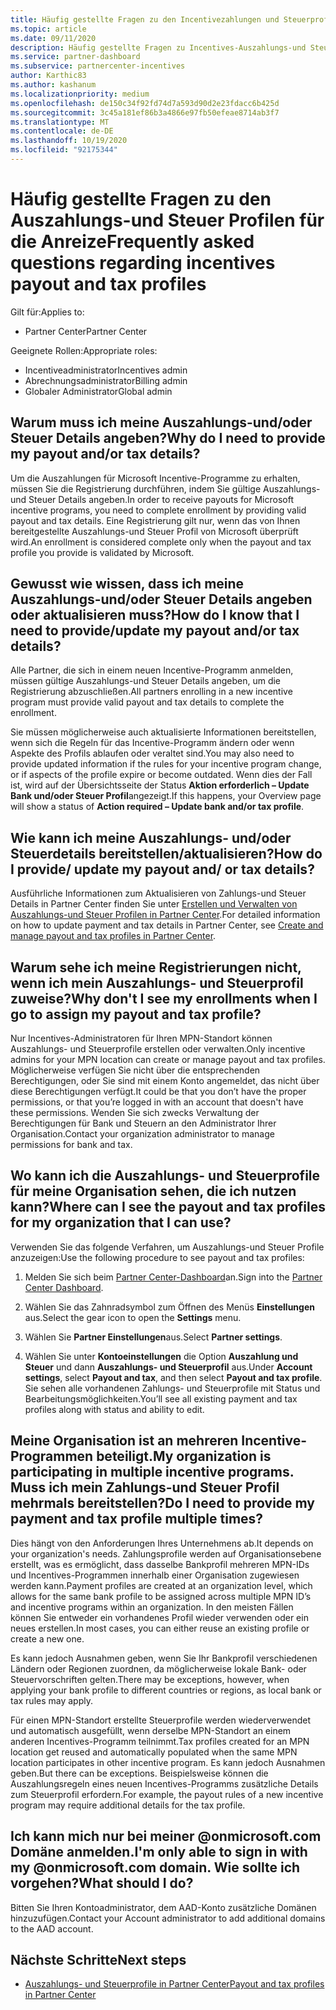 ```yaml
---
title: Häufig gestellte Fragen zu den Incentivezahlungen und Steuerprofilen
ms.topic: article
ms.date: 09/11/2020
description: Häufig gestellte Fragen zu Incentives-Auszahlungs-und Steuer Profilen. Zu den Fragen gehört, warum Sie Ihre Auszahlungs-und Steuer Profile nicht sehen können und was damit zu tun ist.
ms.service: partner-dashboard
ms.subservice: partnercenter-incentives
author: Karthic83
ms.author: kashanum
ms.localizationpriority: medium
ms.openlocfilehash: de150c34f92fd74d7a593d90d2e23fdacc6b425d
ms.sourcegitcommit: 3c45a181ef86b3a4866e97fb50efeae8714ab3f7
ms.translationtype: MT
ms.contentlocale: de-DE
ms.lasthandoff: 10/19/2020
ms.locfileid: "92175344"
---
```

# <a name="frequently-asked-questions-regarding-incentives-payout-and-tax-profiles"></a><span data-ttu-id="6ead9-104">Häufig gestellte Fragen zu den Auszahlungs-und Steuer Profilen für die Anreize</span><span class="sxs-lookup"><span data-stu-id="6ead9-104">Frequently asked questions regarding incentives payout and tax profiles</span></span>

<span data-ttu-id="6ead9-105">Gilt für:</span><span class="sxs-lookup"><span data-stu-id="6ead9-105">Applies to:</span></span>

- <span data-ttu-id="6ead9-106">Partner Center</span><span class="sxs-lookup"><span data-stu-id="6ead9-106">Partner Center</span></span>

<span data-ttu-id="6ead9-107">Geeignete Rollen:</span><span class="sxs-lookup"><span data-stu-id="6ead9-107">Appropriate roles:</span></span>

- <span data-ttu-id="6ead9-108">Incentiveadministrator</span><span class="sxs-lookup"><span data-stu-id="6ead9-108">Incentives admin</span></span>
- <span data-ttu-id="6ead9-109">Abrechnungsadministrator</span><span class="sxs-lookup"><span data-stu-id="6ead9-109">Billing admin</span></span>
- <span data-ttu-id="6ead9-110">Globaler Administrator</span><span class="sxs-lookup"><span data-stu-id="6ead9-110">Global admin</span></span>

## <a name="why-do-i-need-to-provide-my-payout-andor-tax-details"></a><span data-ttu-id="6ead9-111">Warum muss ich meine Auszahlungs-und/oder Steuer Details angeben?</span><span class="sxs-lookup"><span data-stu-id="6ead9-111">Why do I need to provide my payout and/or tax details?</span></span>

<span data-ttu-id="6ead9-112">Um die Auszahlungen für Microsoft Incentive-Programme zu erhalten, müssen Sie die Registrierung durchführen, indem Sie gültige Auszahlungs-und Steuer Details angeben.</span><span class="sxs-lookup"><span data-stu-id="6ead9-112">In order to receive payouts for Microsoft incentive programs, you need to complete enrollment by providing valid payout and tax details.</span></span> <span data-ttu-id="6ead9-113">Eine Registrierung gilt nur, wenn das von Ihnen bereitgestellte Auszahlungs-und Steuer Profil von Microsoft überprüft wird.</span><span class="sxs-lookup"><span data-stu-id="6ead9-113">An enrollment is considered complete only when the payout and tax profile you provide is validated by Microsoft.</span></span>

## <a name="how-do-i-know-that-i-need-to-provideupdate-my-payout-andor-tax-details"></a><span data-ttu-id="6ead9-114">Gewusst wie wissen, dass ich meine Auszahlungs-und/oder Steuer Details angeben oder aktualisieren muss?</span><span class="sxs-lookup"><span data-stu-id="6ead9-114">How do I know that I need to provide/update my payout and/or tax details?</span></span>

<span data-ttu-id="6ead9-115">Alle Partner, die sich in einem neuen Incentive-Programm anmelden, müssen gültige Auszahlungs-und Steuer Details angeben, um die Registrierung abzuschließen.</span><span class="sxs-lookup"><span data-stu-id="6ead9-115">All partners enrolling in a new incentive program must provide valid payout and tax details to complete the enrollment.</span></span>

<span data-ttu-id="6ead9-116">Sie müssen möglicherweise auch aktualisierte Informationen bereitstellen, wenn sich die Regeln für das Incentive-Programm ändern oder wenn Aspekte des Profils ablaufen oder veraltet sind.</span><span class="sxs-lookup"><span data-stu-id="6ead9-116">You may also need to provide updated information if the rules for your incentive program change, or if aspects of the profile expire or become outdated.</span></span> <span data-ttu-id="6ead9-117">Wenn dies der Fall ist, wird auf der Übersichtsseite der Status **Aktion erforderlich – Update Bank und/oder Steuer Profil**angezeigt.</span><span class="sxs-lookup"><span data-stu-id="6ead9-117">If this happens, your Overview page will show a status of **Action required – Update bank and/or tax profile**.</span></span>

## <a name="how-do-i-provide-update-my-payout-and-or-tax-details"></a><span data-ttu-id="6ead9-118">Wie kann ich meine Auszahlungs- und/oder Steuerdetails bereitstellen/aktualisieren?</span><span class="sxs-lookup"><span data-stu-id="6ead9-118">How do I provide/ update my payout and/ or tax details?</span></span>

<span data-ttu-id="6ead9-119">Ausführliche Informationen zum Aktualisieren von Zahlungs-und Steuer Details in Partner Center finden Sie unter [Erstellen und Verwalten von Auszahlungs-und Steuer Profilen in Partner Center](./incentives-create-and-manage-your-payout-and-tax-profiles.md).</span><span class="sxs-lookup"><span data-stu-id="6ead9-119">For detailed information on how to update payment and tax details in Partner Center, see [Create and manage payout and tax profiles in Partner Center](./incentives-create-and-manage-your-payout-and-tax-profiles.md).</span></span>

## <a name="why-dont-i-see-my-enrollments-when-i-go-to-assign-my-payout-and-tax-profile"></a><span data-ttu-id="6ead9-120">Warum sehe ich meine Registrierungen nicht, wenn ich mein Auszahlungs- und Steuerprofil zuweise?</span><span class="sxs-lookup"><span data-stu-id="6ead9-120">Why don't I see my enrollments when I go to assign my payout and tax profile?</span></span>

<span data-ttu-id="6ead9-121">Nur Incentives-Administratoren für Ihren MPN-Standort können Auszahlungs- und Steuerprofile erstellen oder verwalten.</span><span class="sxs-lookup"><span data-stu-id="6ead9-121">Only incentive admins for your MPN location can create or manage payout and tax profiles.</span></span> <span data-ttu-id="6ead9-122">Möglicherweise verfügen Sie nicht über die entsprechenden Berechtigungen, oder Sie sind mit einem Konto angemeldet, das nicht über diese Berechtigungen verfügt.</span><span class="sxs-lookup"><span data-stu-id="6ead9-122">It could be that you don’t have the proper permissions, or that you’re logged in with an account that doesn't have these permissions.</span></span> <span data-ttu-id="6ead9-123">Wenden Sie sich zwecks Verwaltung der Berechtigungen für Bank und Steuern an den Administrator Ihrer Organisation.</span><span class="sxs-lookup"><span data-stu-id="6ead9-123">Contact your organization administrator to manage permissions for bank and tax.</span></span>

## <a name="where-can-i-see-the-payout-and-tax-profiles-for-my-organization-that-i-can-use"></a><span data-ttu-id="6ead9-124">Wo kann ich die Auszahlungs- und Steuerprofile für meine Organisation sehen, die ich nutzen kann?</span><span class="sxs-lookup"><span data-stu-id="6ead9-124">Where can I see the payout and tax profiles for my organization that I can use?</span></span>

<span data-ttu-id="6ead9-125">Verwenden Sie das folgende Verfahren, um Auszahlungs-und Steuer Profile anzuzeigen:</span><span class="sxs-lookup"><span data-stu-id="6ead9-125">Use the following procedure to see payout and tax profiles:</span></span>

1. <span data-ttu-id="6ead9-126">Melden Sie sich beim [Partner Center-Dashboard](https://partner.microsoft.com/dashboard)an.</span><span class="sxs-lookup"><span data-stu-id="6ead9-126">Sign into the [Partner Center Dashboard](https://partner.microsoft.com/dashboard).</span></span>

2. <span data-ttu-id="6ead9-127">Wählen Sie das Zahnradsymbol zum Öffnen des Menüs **Einstellungen** aus.</span><span class="sxs-lookup"><span data-stu-id="6ead9-127">Select the gear icon to open the **Settings** menu.</span></span>

3. <span data-ttu-id="6ead9-128">Wählen Sie **Partner Einstellungen**aus.</span><span class="sxs-lookup"><span data-stu-id="6ead9-128">Select **Partner settings**.</span></span>

4. <span data-ttu-id="6ead9-129">Wählen Sie unter **Kontoeinstellungen** die Option **Auszahlung und Steuer** und dann **Auszahlungs- und Steuerprofil** aus.</span><span class="sxs-lookup"><span data-stu-id="6ead9-129">Under **Account settings**, select **Payout and tax**, and then select **Payout and tax profile**.</span></span> <span data-ttu-id="6ead9-130">Sie sehen alle vorhandenen Zahlungs- und Steuerprofile mit Status und Bearbeitungsmöglichkeiten.</span><span class="sxs-lookup"><span data-stu-id="6ead9-130">You’ll see all existing payment and tax profiles along with status and ability to edit.</span></span>

## <a name="my-organization-is-participating-in-multiple-incentive-programs-do-i-need-to-provide-my-payment-and-tax-profile-multiple-times"></a><span data-ttu-id="6ead9-131">Meine Organisation ist an mehreren Incentive-Programmen beteiligt.</span><span class="sxs-lookup"><span data-stu-id="6ead9-131">My organization is participating in multiple incentive programs.</span></span> <span data-ttu-id="6ead9-132">Muss ich mein Zahlungs-und Steuer Profil mehrmals bereitstellen?</span><span class="sxs-lookup"><span data-stu-id="6ead9-132">Do I need to provide my payment and tax profile multiple times?</span></span>

<span data-ttu-id="6ead9-133">Dies hängt von den Anforderungen Ihres Unternehmens ab.</span><span class="sxs-lookup"><span data-stu-id="6ead9-133">It depends on your organization's needs.</span></span> <span data-ttu-id="6ead9-134">Zahlungsprofile werden auf Organisationsebene erstellt, was es ermöglicht, dass dasselbe Bankprofil mehreren MPN-IDs und Incentives-Programmen innerhalb einer Organisation zugewiesen werden kann.</span><span class="sxs-lookup"><span data-stu-id="6ead9-134">Payment profiles are created at an organization level, which allows for the same bank profile to be assigned across multiple MPN ID’s and incentive programs within an organization.</span></span> <span data-ttu-id="6ead9-135">In den meisten Fällen können Sie entweder ein vorhandenes Profil wieder verwenden oder ein neues erstellen.</span><span class="sxs-lookup"><span data-stu-id="6ead9-135">In most cases, you can either reuse an existing profile or create a new one.</span></span>

<span data-ttu-id="6ead9-136">Es kann jedoch Ausnahmen geben, wenn Sie Ihr Bankprofil verschiedenen Ländern oder Regionen zuordnen, da möglicherweise lokale Bank- oder Steuervorschriften gelten.</span><span class="sxs-lookup"><span data-stu-id="6ead9-136">There may be exceptions, however, when applying your bank profile to different countries or regions, as local bank or tax rules may apply.</span></span>

<span data-ttu-id="6ead9-137">Für einen MPN-Standort erstellte Steuerprofile werden wiederverwendet und automatisch ausgefüllt, wenn derselbe MPN-Standort an einem anderen Incentives-Programm teilnimmt.</span><span class="sxs-lookup"><span data-stu-id="6ead9-137">Tax profiles created for an MPN location get reused and automatically populated when the same MPN location participates in other incentive program.</span></span> <span data-ttu-id="6ead9-138">Es kann jedoch Ausnahmen geben.</span><span class="sxs-lookup"><span data-stu-id="6ead9-138">But there can be exceptions.</span></span> <span data-ttu-id="6ead9-139">Beispielsweise können die Auszahlungsregeln eines neuen Incentives-Programms zusätzliche Details zum Steuerprofil erfordern.</span><span class="sxs-lookup"><span data-stu-id="6ead9-139">For example, the payout rules of a new incentive program may require additional details for the tax profile.</span></span>  

## <a name="im-only-able-to-sign-in-with-my-onmicrosoftcom-domain-what-should-i-do"></a><span data-ttu-id="6ead9-140">Ich kann mich nur bei meiner @onmicrosoft.com Domäne anmelden.</span><span class="sxs-lookup"><span data-stu-id="6ead9-140">I'm only able to sign in with my @onmicrosoft.com domain.</span></span> <span data-ttu-id="6ead9-141">Wie sollte ich vorgehen?</span><span class="sxs-lookup"><span data-stu-id="6ead9-141">What should I do?</span></span>

<span data-ttu-id="6ead9-142">Bitten Sie Ihren Kontoadministrator, dem AAD-Konto zusätzliche Domänen hinzuzufügen.</span><span class="sxs-lookup"><span data-stu-id="6ead9-142">Contact your Account administrator to add additional domains to the AAD account.</span></span>

## <a name="next-steps"></a><span data-ttu-id="6ead9-143">Nächste Schritte</span><span class="sxs-lookup"><span data-stu-id="6ead9-143">Next steps</span></span>

- [<span data-ttu-id="6ead9-144">Auszahlungs- und Steuerprofile in Partner Center</span><span class="sxs-lookup"><span data-stu-id="6ead9-144">Payout and tax profiles in Partner Center</span></span>](incentives-create-and-manage-your-payout-and-tax-profiles.md)